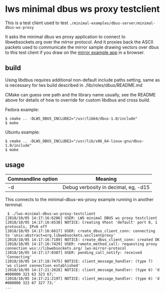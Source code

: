 # lws minimal dbus ws proxy testclient

This is a test client used to test `./minimal-examples/dbus-server/minimal-dbus-ws-proxy`

It asks the minimal dbus ws proxy application to connect to libwebsockets.org
over the mirror protocol.  And it proxies back the ASCII packets used to
communicate the mirror sample drawing vectors over dbus to this test client
if you draw on the [mirror example app](https://libwebsockets.org/testserver/)
in a browser.

## build

Using libdbus requires additional non-default include paths setting, same as
is necessary for lws build described in ./lib/roles/dbus/README.md

CMake can guess one path and the library name usually, see the README above
for details of how to override for custom libdbus and cross build.

Fedora example:
```
$ cmake .. -DLWS_DBUS_INCLUDE2="/usr/lib64/dbus-1.0/include"
$ make
```

Ubuntu example:
```
$ cmake .. -DLWS_DBUS_INCLUDE2="/usr/lib/x86_64-linux-gnu/dbus-1.0/include"
$ make
```

## usage

Commandline option|Meaning
---|---
-d <loglevel>|Debug verbosity in decimal, eg, -d15

This connects to the minimal-dbus-ws-proxy example running in another terminal.

```
 $ ./lws-minimal-dbus-ws-proxy-testclient
[2018/10/05 14:17:16:6286] USER: LWS minimal DBUS ws proxy testclient
[2018/10/05 14:17:16:6538] NOTICE: Creating Vhost 'default' port 0, 1 protocols, IPv6 off
[2018/10/05 14:17:16:6617] USER: create_dbus_client_conn: connecting to 'unix:abstract=org.libwebsockets.wsclientproxy'
[2018/10/05 14:17:16:7189] NOTICE: create_dbus_client_conn: created OK
[2018/10/05 14:17:16:7429] USER: remote_method_call: requesting proxy connection wss://libwebsockets.org/ lws-mirror-protocol
[2018/10/05 14:17:17:0387] USER: pending_call_notify: received 'Connecting'
[2018/10/05 14:17:18:7475] NOTICE: client_message_handler: (type 7) 'ws client connection established'
[2018/10/05 14:17:21:2028] NOTICE: client_message_handler: (type 6) 'd #000000 323 63 323 67;'
[2018/10/05 14:17:21:2197] NOTICE: client_message_handler: (type 6) 'd #000000 323 67 327 73;'
...
```

